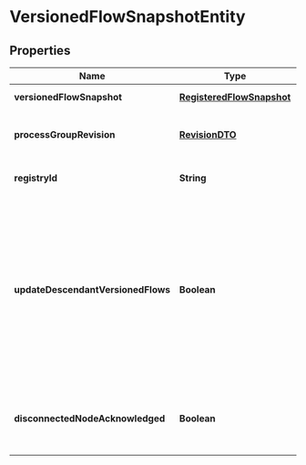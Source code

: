 
# VersionedFlowSnapshotEntity

## Properties
Name | Type | Description | Notes
------------ | ------------- | ------------- | -------------
**versionedFlowSnapshot** | [**RegisteredFlowSnapshot**](RegisteredFlowSnapshot.md) | The versioned flow snapshot |  [optional]
**processGroupRevision** | [**RevisionDTO**](RevisionDTO.md) | The Revision of the Process Group under Version Control |  [optional]
**registryId** | **String** | The ID of the Registry that this flow belongs to |  [optional]
**updateDescendantVersionedFlows** | **Boolean** | If the Process Group to be updated has a child or descendant Process Group that is also under Version Control, this specifies whether or not the contents of that child/descendant Process Group should be updated. |  [optional]
**disconnectedNodeAcknowledged** | **Boolean** | Acknowledges that this node is disconnected to allow for mutable requests to proceed. |  [optional]



